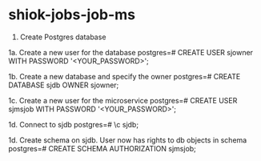 # shiok-jobs-job-ms

1. Create Postgres database 

1a. Create a new user for the database
    postgres=# CREATE USER sjowner WITH PASSWORD '<YOUR_PASSWORD>';

1b. Create a new database and specify the owner
    postgres=# CREATE DATABASE sjdb OWNER sjowner;

1c. Create a new user for the microservice
    postgres=# CREATE USER sjmsjob WITH PASSWORD '<YOUR_PASSWORD>';

1d. Connect to sjdb
    postgres=# \c sjdb;

1d. Create schema on sjdb. User now has rights to db objects in schema
    postgres=# CREATE SCHEMA AUTHORIZATION sjmsjob;




    


